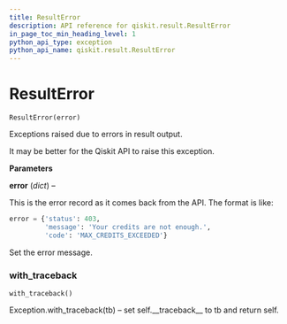 ```yaml
---
title: ResultError
description: API reference for qiskit.result.ResultError
in_page_toc_min_heading_level: 1
python_api_type: exception
python_api_name: qiskit.result.ResultError
---
```


# ResultError

<span id="qiskit.result.ResultError" />

`ResultError(error)`

Exceptions raised due to errors in result output.

It may be better for the Qiskit API to raise this exception.

**Parameters**

**error** (*dict*) –

This is the error record as it comes back from the API. The format is like:

```python
error = {'status': 403,
         'message': 'Your credits are not enough.',
         'code': 'MAX_CREDITS_EXCEEDED'}
```

Set the error message.

### with\_traceback

<span id="qiskit.result.ResultError.with_traceback" />

`with_traceback()`

Exception.with\_traceback(tb) – set self.\_\_traceback\_\_ to tb and return self.


